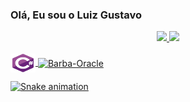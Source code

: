 ### Olá, Eu sou o Luiz Gustavo

<div align="center">
  <a href="https://github.com/codebarba">
  <img height="180em" src="https://github-readme-stats.vercel.app/api?username=codebarba&show_icons=true&theme=dark&include_all_commits=true&count_private=true"/>
  <img height="180em" src="https://github-readme-stats.vercel.app/api/top-langs/?username=codebarba&layout=compact&langs_count=7&theme=dark"/>
</div>

<div style="display: inline_block"><br>
  <img align="center" alt="Barba-Csharp" height="30" width="40" src="https://raw.githubusercontent.com/devicons/devicon/master/icons/csharp/csharp-original.svg">
  <img align="center" alt="Barba-Oracle" height="30" width="40" src="https://cdn.jsdelivr.net/gh/devicons/devicon/icons/oracle/oracle-original.svg" />

  ![Snake animation](https://github.com/codebarba/codebarba/blob/output/github-contribution-grid-snake.svg) 
</div>

